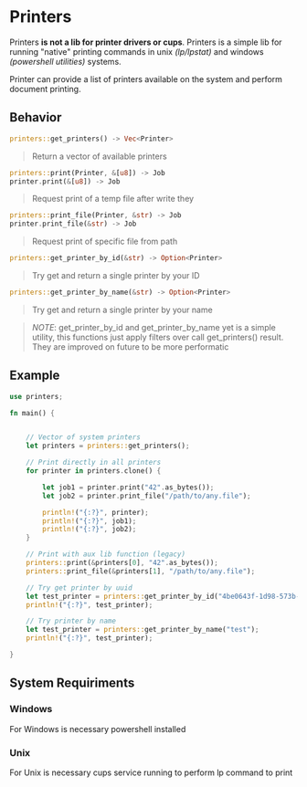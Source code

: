 # Printers

Printers **is not a lib for printer drivers or cups**. Printers is a simple lib for running "native" printing commands in unix *(lp/lpstat)* and windows *(powershell utilities)* systems.

Printer can provide a list of printers available on the system and perform document printing.

## Behavior

```rust
printers::get_printers() -> Vec<Printer>
```
> Return a vector of available printers

```rust
printers::print(Printer, &[u8]) -> Job
printer.print(&[u8]) -> Job
```
> Request print of a temp file after write they

```rust
printers::print_file(Printer, &str) -> Job
printer.print_file(&str) -> Job
```
> Request print of specific file from path

```rust
printers::get_printer_by_id(&str) -> Option<Printer>
```
> Try get and return a single printer by your ID

```rust
printers::get_printer_by_name(&str) -> Option<Printer>
```
> Try get and return a single printer by your name

> *NOTE*: get_printer_by_id and get_printer_by_name yet is a simple utility, this functions just apply filters over call get_printers() result. They are improved on future to be more performatic 


## Example

```rust
use printers;

fn main() {


    // Vector of system printers
    let printers = printers::get_printers();

    // Print directly in all printers
    for printer in printers.clone() {

        let job1 = printer.print("42".as_bytes());
        let job2 = printer.print_file("/path/to/any.file");

        println!("{:?}", printer);
        println!("{:?}", job1);
        println!("{:?}", job2);
    }

    // Print with aux lib function (legacy)
    printers::print(&printers[0], "42".as_bytes());
    printers::print_file(&printers[1], "/path/to/any.file");

    // Try get printer by uuid
    let test_printer = printers::get_printer_by_id("4be0643f-1d98-573b-97cd-ca98a65347dd");
    println!("{:?}", test_printer);

    // Try printer by name
    let test_printer = printers::get_printer_by_name("test");
    println!("{:?}", test_printer);

}
```

## System Requiriments

### Windows
For Windows is necessary powershell installed

### Unix
For Unix is necessary cups service running to perform lp command to print

